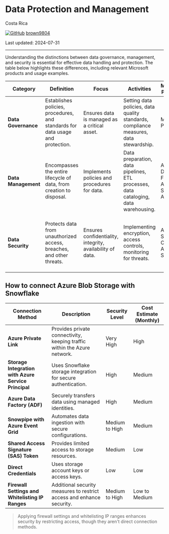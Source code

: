 # Data Protection and Management

Costa Rica

[![GitHub](https://img.shields.io/badge/--181717?logo=github&logoColor=ffffff)](https://github.com/)
[brown9804](https://github.com/brown9804)

Last updated: 2024-07-31

----------

Understanding the distinctions between data governance, management, and security is essential for effective data handling and protection. The table below highlights these differences, including relevant Microsoft products and usage examples. 

| **Category**       | **Definition**                                                                 | **Focus**                                      | **Activities**                                                                 | **Microsoft Products**                          | **Examples of Use**                                                                 |
|--------------------|--------------------------------------------------------------------------------|------------------------------------------------|--------------------------------------------------------------------------------|------------------------------------------------|-------------------------------------------------------------------------------------|
| **Data Governance**| Establishes policies, procedures, and standards for data usage and protection. | Ensures data is managed as a critical asset.   | Setting data policies, data quality standards, compliance measures, data stewardship. | Microsoft Purview                              | Defining data policies for compliance with GDPR, managing data lineage.             |
| **Data Management**| Encompasses the entire lifecycle of data, from creation to disposal.           | Implements policies and procedures for data.   | Data preparation, data pipelines, ETL processes, data cataloging, data warehousing.  | Azure Data Factory, Azure Synapse Analytics    | Building data pipelines for ETL, managing a data warehouse for business analytics.  |
| **Data Security**  | Protects data from unauthorized access, breaches, and other threats.           | Ensures confidentiality, integrity, availability of data. | Implementing encryption, access controls, monitoring for threats.                   | Azure Security Center, Azure Sentinel          | Encrypting sensitive data, monitoring for security breaches, setting access controls.|

## How to connect Azure Blob Storage with Snowflake


| Connection Method                                | Description                                                                 | Security Level       | Cost Estimate (Monthly) |
|--------------------------------------------------|-----------------------------------------------------------------------------|----------------------|-------------------------|
| **Azure Private Link**                           | Provides private connectivity, keeping traffic within the Azure network.    | Very High            | High                    |
| **Storage Integration with Azure Service Principal** | Uses Snowflake storage integration for secure authentication.               | High                 | Medium                  |
| **Azure Data Factory (ADF)**                     | Securely transfers data using managed identities.                           | High                 | Medium                  |
| **Snowpipe with Azure Event Grid**               | Automates data ingestion with secure configurations.                        | Medium to High       | Medium                  |
| **Shared Access Signature (SAS) Token**          | Provides limited access to storage resources.                               | Medium               | Low                     |
| **Direct Credentials**                           | Uses storage account keys or access keys.                                   | Low                  | Low                     |
| **Firewall Settings and Whitelisting IP Ranges** | Additional security measures to restrict access and enhance security.       | Medium to High       | Low to Medium           |

> Applying firewall settings and whitelisting IP ranges enhances security by restricting access, though they aren't direct connection methods.

